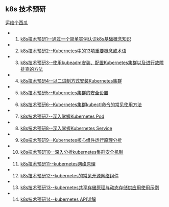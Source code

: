 ## k8s 技术预研

[运维个西瓜](https://blog.csdn.net/watermelonbig)

- 1. [k8s技术预研1--通过一个简单实例认识k8s基础概念知识](https://blog.csdn.net/watermelonbig/article/details/79341644?)

- 2. [k8s技术预研2--Kubernetes中的13项重要概念或术语](https://blog.csdn.net/watermelonbig/article/details/79346524)

- 3. [k8s技术预研3--使用kubeadm安装、配置Kubernetes集群以及进行故障排查的方法](https://blog.csdn.net/watermelonbig/article/details/79356770)
- 4. [k8s技术预研4--以二进制方式安装Kubernetes集群](https://blog.csdn.net/watermelonbig/article/details/79366514)
- 5. [k8s技术预研5--Kubernetes集群的安全设置](https://blog.csdn.net/watermelonbig/article/details/79405412)
- 6. [k8s技术预研6--Kubernetes集群kubectl命令的常见使用方法](https://blog.csdn.net/watermelonbig/article/details/79412012)
- 7. [k8s技术预研7--深入掌握Kubernetes Pod](https://blog.csdn.net/watermelonbig/article/details/79535270)
- 8. [k8s技术预研8--深入掌握Kubernetes Service](https://blog.csdn.net/watermelonbig/article/details/79693962)
- 9. [k8s技术预研9--Kubernetes核心组件运行原理分析](https://blog.csdn.net/watermelonbig/article/details/79838498)
- 10. [k8s技术预研10--深入分析kubernetes集群安全机制](https://blog.csdn.net/watermelonbig/article/details/80059588)
- 11. [k8s技术预研11--kubernetes网络原理](https://blog.csdn.net/watermelonbig/article/details/80646988)
- 12. [k8s技术预研12--kubernetes的常见开源网络组件](https://blog.csdn.net/watermelonbig/article/details/80720378)
- 13. [k8s技术预研13--kubernetes共享存储原理与动态存储供应用使用示例](https://blog.csdn.net/watermelonbig/article/details/80904506)
- 14. [k8s技术预研14--kubernetes API详解](https://blog.csdn.net/watermelonbig/article/details/81024301)

